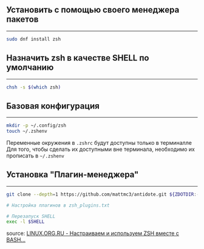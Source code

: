 ## Установить с помощью своего менеджера пакетов
---
```bash
sudo dnf install zsh
```

## Назначить zsh в качестве SHELL по умолчанию
---
```bash
chsh -s $(which zsh)
```

## Базовая конфигурация
---
```bash
mkdir -p ~/.config/zsh
touch ~/.zshenv
```
Переменные окружения в `.zshrc` будут доступны только в терминалле
Для того, чтобы сделать их доступными вне терминала, необходимо их прописать в `~/.zshenv`

## Установка "Плагин-менеджера"
---
```bash
git clone --depth=1 https://github.com/mattmc3/antidote.git ${ZDOTDIR:-$HOME}/.antidote

# Настройка плагинов в zsh_plugins.txt

# Перезапуск SHELL
exec -l $SHELL
```




source: [LINUX.ORG.RU - Настраиваем и используем ZSH вместе с BASH...](https://www.linux.org.ru/articles/admin/17665840/page1)
